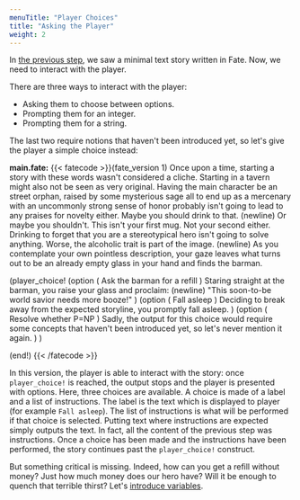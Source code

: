 ```yaml
---
menuTitle: "Player Choices"
title: "Asking the Player"
weight: 2
---
```

In [the previous step](/learn/start), we saw a minimal text story written in Fate.
Now, we need to interact with the player.

There are three ways to interact with the player:
* Asking them to choose between options.
* Prompting them for an integer.
* Prompting them for a string.

The last two require notions that haven't been introduced yet, so let's give
the player a simple choice instead:

**main.fate:**
{{< fatecode >}}(fate_version 1)
Once upon a time, starting a story with these words wasn't considered
a cliche. Starting in a tavern might also not be seen as very
original.  Having the main character be an street orphan, raised by
some mysterious sage all to end up as a mercenary with an uncommonly
strong sense of honor probably isn't going to lead to any praises for
novelty either. Maybe you should drink to that.
(newline)
Or maybe you shouldn't. This isn't your first mug. Not your second
either.  Drinking to forget that you are a stereotypical hero isn't
going to solve anything. Worse, the alcoholic trait is part of the
image.
(newline)
As you contemplate your own pointless description, your gaze leaves
what turns out to be an already empty glass in your hand and finds the
barman.

(player_choice!
   (option ( Ask the barman for a refill )
      Staring straight at the barman, you raise your glass and proclaim:
      (newline)
      "This soon-to-be world savior needs more booze!"
   )
   (option ( Fall asleep )
      Deciding to break away from the expected storyline, you promptly fall
      asleep.
   )
   (option ( Resolve whether P=NP )
      Sadly, the output for this choice would require some concepts that
      haven't been introduced yet, so let's never mention it again.
   )
)

(end!)
{{< /fatecode >}}

In this version, the player is able to interact with the story: once
`player_choice!` is reached, the output stops and the player is presented with
options. Here, three choices are available. A choice is made of a label and a
list of instructions. The label is the text which is displayed to player (for
example `Fall asleep`). The list of instructions is what will be performed if
that choice is selected. Putting text where instructions are expected simply
outputs the text. In fact, all the content of the previous step was
instructions. Once a choice has been made and the instructions have been
performed, the story continues past the `player_choice!` construct.

But something critical is missing. Indeed, how can you get a refill without
money? Just how much money does our hero have? Will it be enough to quench that
terrible thirst? Let's [introduce variables](/learn/variables).
